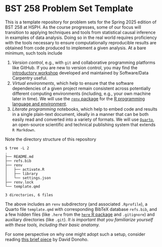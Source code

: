 # BST 258 Problem Set Template

This is a template repository for problem sets for the Spring 2025 edition of
BST 258 at HSPH. As the course progresses, some of our focus will transition to
applying techniques and tools from statistical causal inference in examples of
data analysis. Doing so in the real world requires proficiency with the tools
necessary to ensure computationally reproducible results are obtained from code
produced to implement a given analysis. At a bare minimum, such tools include

1. *Version control*, e.g., with `git` and collaborative programming platforms
    like GitHub. If you are new to version control, you may find the
    [introductory workshop](https://swcarpentry.github.io/git-novice/)
    developed and maintained by Software/Data Carpentry useful.
2. *Virtual environments*, which help to ensure that the software dependencies
     of a given project remain consistent across potentially different computing
    environments (including, e.g., your own machine later in time). We will use
    the [`renv` package](https://rstudio.github.io/renv/) for the
    [R programming language and environment](https://www.r-project.org/).
3. *Literate programming* notebooks, which help to embed code and results in a
    single plain-text document, ideally in a manner that can be both easily read
    and converted into a variety of formats. We will use
    [`Quarto`](https://quarto.org/), an open-source scientific and technical
    publishing system that extends `R Markdown`.

Note the directory structure of this repository

```{sh}
$ tree -L 2
.
├── README.md
├── refs.bib
├── renv
│   ├── activate.R
│   ├── library
│   └── settings.json
├── renv.lock
└── template.qmd

3 directories, 6 files
```

The above includes an `renv` subdirectory (and associated `.Rprofile`), a
Quarto file `template.qmd` with corresponding BibTeX database `refs.bib`, and a
few hidden files (like `.here` from the [`here` R
package](https://here.r-lib.org/) and `.gitignore`) and auxiliary directories
(like `.git`). *It is important that you familiarize yourself with these tools,
including their basic anatomy.*

For some perspective on why one might adopt such a setup, consider reading
[this brief piece](https://doi.org/10.1093/biostatistics/kxq028) by David
Donoho.
